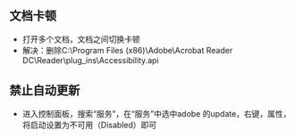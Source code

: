 ## 文档卡顿
* 打开多个文档，文档之间切换卡顿
* 解决：删除C:\Program Files (x86)\Adobe\Acrobat Reader DC\Reader\plug_ins\Accessibility.api

## 禁止自动更新
* 进入控制面板，搜索“服务”，在“服务”中选中adobe 的update，右键，属性，将启动设置为不可用（Disabled）即可
